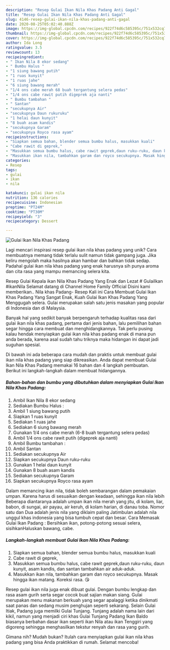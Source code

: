 ```yaml
---
description: "Resep Gulai Ikan Nila Khas Padang Anti Gagal"
title: "Resep Gulai Ikan Nila Khas Padang Anti Gagal"
slug: 4146-resep-gulai-ikan-nila-khas-padang-anti-gagal
date: 2020-08-25T05:02:40.888Z
image: https://img-global.cpcdn.com/recipes/922f74d6c585395c/751x532cq70/gulai-ikan-nila-khas-padang-foto-resep-utama.jpg
thumbnail: https://img-global.cpcdn.com/recipes/922f74d6c585395c/751x532cq70/gulai-ikan-nila-khas-padang-foto-resep-utama.jpg
cover: https://img-global.cpcdn.com/recipes/922f74d6c585395c/751x532cq70/gulai-ikan-nila-khas-padang-foto-resep-utama.jpg
author: Ida Long
ratingvalue: 3.5
reviewcount: 13
recipeingredient:
- " Ikan Nila 8 ekor sedang"
- " Bumbu Halus "
- "1 siung bawang putih"
- "1 ruas kunyit"
- "1 ruas jahe"
- "6 siung bawang merah"
- "1/4 ons cabe merah 68 buah tergantung selera pedas"
- "1/4 ons cabe rawit putih digeprek aja nanti"
- " Bumbu tambahan "
- " Santan"
- "secukupnya Air"
- "secukupnya Daun rukuruku"
- "1 helai daun kunyit"
- "8 buah asam kandis"
- "secukupnya Garam"
- "secukupnya Royco rasa ayam"
recipeinstructions:
- "Siapkan semua bahan, blender semua bumbu halus, masukkan kuali"
- "Cabe rawit di geprek,"
- "Masukkan semua bumbu halus, cabe rawit geprek,daun ruku-ruku, daun kunyit, asam kandis, dan santan tambahkan air aduk-aduk."
- "Masukkan ikan nila, tambahkan garam dan royco secukupnya. Masak hingga ikan matang. Koreksi rasa. 😘"
categories:
- Resep
tags:
- gulai
- ikan
- nila

katakunci: gulai ikan nila 
nutrition: 136 calories
recipecuisine: Indonesian
preptime: "PT24M"
cooktime: "PT30M"
recipeyield: "3"
recipecategory: Dessert

---
```



![Gulai Ikan Nila Khas Padang](https://img-global.cpcdn.com/recipes/922f74d6c585395c/751x532cq70/gulai-ikan-nila-khas-padang-foto-resep-utama.jpg)

Lagi mencari inspirasi resep gulai ikan nila khas padang yang unik? Cara membuatnya memang tidak terlalu sulit namun tidak gampang juga. Jika keliru mengolah maka hasilnya akan hambar dan bahkan tidak sedap. Padahal gulai ikan nila khas padang yang enak harusnya sih punya aroma dan cita rasa yang mampu memancing selera kita.

Resep Gulai Kepala ikan Nila Khas Padang Yang Enak dan Lezat # GulaiIkan #ikanNila Selamat datang di Channel Home Family Official Disini kami memberikan.. Nila khas Padang- Resep Kali ini Cara Membuat Gulai Ikan Khas Padang Yang Sangat Enak, Kuah Gulai Ikan Khas Padang Yang Menggugah selera. Gulai merupakan salah satu jenis masakan yang popular di Indonesia dan di Malaysia.

Banyak hal yang sedikit banyak berpengaruh terhadap kualitas rasa dari gulai ikan nila khas padang, pertama dari jenis bahan, lalu pemilihan bahan segar hingga cara membuat dan menghidangkannya. Tak perlu pusing kalau hendak menyiapkan gulai ikan nila khas padang enak di mana pun anda berada, karena asal sudah tahu triknya maka hidangan ini dapat jadi suguhan spesial.


Di bawah ini ada beberapa cara mudah dan praktis untuk membuat gulai ikan nila khas padang yang siap dikreasikan. Anda dapat membuat Gulai Ikan Nila Khas Padang memakai 16 bahan dan 4 langkah pembuatan. Berikut ini langkah-langkah dalam membuat hidangannya.

<!--inarticleads1-->

##### Bahan-bahan dan bumbu yang dibutuhkan dalam menyiapkan Gulai Ikan Nila Khas Padang:

1. Ambil  Ikan Nila 8 ekor sedang
1. Sediakan  Bumbu Halus :
1. Ambil 1 siung bawang putih
1. Siapkan 1 ruas kunyit
1. Sediakan 1 ruas jahe
1. Sediakan 6 siung bawang merah
1. Gunakan 1/4 ons cabe merah (6-8 buah tergantung selera pedas)
1. Ambil 1/4 ons cabe rawit putih (digeprek aja nanti)
1. Ambil  Bumbu tambahan :
1. Ambil  Santan
1. Sediakan secukupnya Air
1. Siapkan secukupnya Daun ruku-ruku
1. Gunakan 1 helai daun kunyit
1. Gunakan 8 buah asam kandis
1. Sediakan secukupnya Garam
1. Siapkan secukupnya Royco rasa ayam


Dalam memancing ikan nila, tidak boleh sembarangan dalam pemakaian umpan. Karena harus di sesuaikan dengan keadaan, sehingga ikan nila lebih Beberapa diantaranya adalah umpan ikan nila merah yang jitu, di kolam, liar, babon, di sungai, air payau, air keruh, di kolam harian, di danau toba. Nomor satu dan Dua adalah jenis nila yang diklaim paling Jatimbulan adalah nila unggul khas indonesia yang bisa tumbuh cepat dan besar. Cara Memasak Gulai Ikan Padang : Bersihkan ikan, potong-potong sesuai selera, sisihkanHaluskan bawang, cabe. 

<!--inarticleads2-->

##### Langkah-langkah membuat Gulai Ikan Nila Khas Padang:

1. Siapkan semua bahan, blender semua bumbu halus, masukkan kuali
1. Cabe rawit di geprek,
1. Masukkan semua bumbu halus, cabe rawit geprek,daun ruku-ruku, daun kunyit, asam kandis, dan santan tambahkan air aduk-aduk.
1. Masukkan ikan nila, tambahkan garam dan royco secukupnya. Masak hingga ikan matang. Koreksi rasa. 😘


Resep gulai ikan nila juga enak dibuat gulai. Dengan bumbu lengkap dan rasa asam gurih serta segar cocok buat sajian makan siang. Gulai merupakan menu makanan berkuah yang segar apalaggi ketika dinikmati saat panas dan sedang musim penghujan seperti sekarang. Selain Gulai Itiak, Padang juga memilki Gulai Tunjang. Tunjang adalah nama lain dari kikil, namun yang menjadi ciri khas Gulai Tunjang Padang Ikan Baldo biasanya berbahan dasar ikan seperti ikan Nila atau ikan Tenggiri yang digoreng sehingga menghasilkan tekstur renyah dan rasa yang gurih. 

Gimana nih? Mudah bukan? Itulah cara menyiapkan gulai ikan nila khas padang yang bisa Anda praktikkan di rumah. Selamat mencoba!
